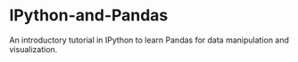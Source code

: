 # IPython-and-Pandas
An introductory tutorial in IPython to learn Pandas for data manipulation and visualization.
